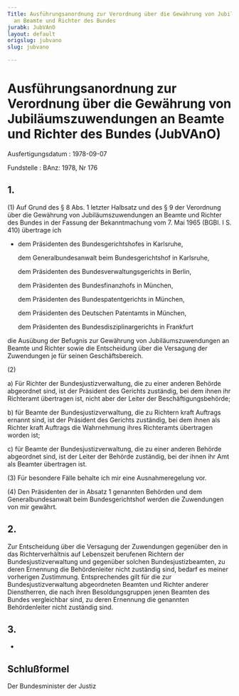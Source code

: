 ```yaml
---
Title: Ausführungsanordnung zur Verordnung über die Gewährung von Jubiläumszuwendungen
  an Beamte und Richter des Bundes
jurabk: JubVAnO
layout: default
origslug: jubvano
slug: jubvano

---
```


# Ausführungsanordnung zur Verordnung über die Gewährung von Jubiläumszuwendungen an Beamte und Richter des Bundes (JubVAnO)

Ausfertigungsdatum
:   1978-09-07

Fundstelle
:   BAnz: 1978, Nr 176



## 1.

(1) Auf Grund des § 8 Abs. 1 letzter Halbsatz und des § 9 der Verordnung über die Gewährung von Jubiläumszuwendungen an Beamte und Richter des Bundes in der Fassung der Bekanntmachung vom 7. Mai 1965 (BGBl. I S. 410) übertrage ich

*   dem Präsidenten des Bundesgerichtshofes in Karlsruhe,

    dem Generalbundesanwalt beim Bundesgerichtshof in Karlsruhe,

    dem Präsidenten des Bundesverwaltungsgerichts in Berlin,

    dem Präsidenten des Bundesfinanzhofs in München,

    dem Präsidenten des Bundespatentgerichts in München,

    dem Präsidenten des Deutschen Patentamts in München,

    dem Präsidenten des Bundesdisziplinargerichts in Frankfurt



die Ausübung der Befugnis zur Gewährung von Jubiläumszuwendungen an Beamte und Richter sowie die Entscheidung über die Versagung der Zuwendungen je für seinen Geschäftsbereich.

(2)

a)  Für Richter der Bundesjustizverwaltung, die zu einer anderen Behörde abgeordnet sind, ist der Präsident des Gerichts zuständig, bei dem ihnen ihr Richteramt übertragen ist, nicht aber der Leiter der Beschäftigungsbehörde;


b)  für Beamte der Bundesjustizverwaltung, die zu Richtern kraft Auftrags ernannt sind, ist der Präsident des Gerichts zuständig, bei dem ihnen als Richter kraft Auftrags die Wahrnehmung ihres Richteramts übertragen worden ist;


c)  für Beamte der Bundesjustizverwaltung, die zu einer anderen Behörde abgeordnet sind, ist der Leiter der Behörde zuständig, bei der ihnen ihr Amt als Beamter übertragen ist.




(3) Für besondere Fälle behalte ich mir eine Ausnahmeregelung vor.

(4) Den Präsidenten der in Absatz 1 genannten Behörden und dem Generalbundesanwalt beim Bundesgerichtshof werden die Zuwendungen von mir gewährt.


## 2.

Zur Entscheidung über die Versagung der Zuwendungen gegenüber den in das Richterverhältnis auf Lebenszeit berufenen Richtern der Bundesjustizverwaltung und gegenüber solchen Bundesjustizbeamten, zu deren Ernennung die Behördenleiter nicht zuständig sind, bedarf es meiner vorherigen Zustimmung. Entsprechendes gilt für die zur Bundesjustizverwaltung abgeordneten Beamten und Richter anderer Dienstherren, die nach ihren Besoldungsgruppen jenen Beamten des Bundes vergleichbar sind, zu deren Ernennung die genannten Behördenleiter nicht zuständig sind.


## 3.

-


## Schlußformel

Der Bundesminister der Justiz

